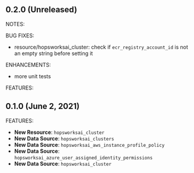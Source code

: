 ## 0.2.0 (Unreleased)

NOTES:

BUG FIXES:
* resource/hopsworksai_cluster: check if `ecr_registry_account_id` is not an empty string before setting it

ENHANCEMENTS:
* more unit tests

FEATURES:

## 0.1.0 (June 2, 2021)

FEATURES:
* **New Resource**: `hopsworksai_cluster`
* **New Data Source**: `hopsworksai_clusters`
* **New Data Source**: `hopsworksai_aws_instance_profile_policy`
* **New Data Source**: `hopsworksai_azure_user_assigned_identity_permissions`
* **New Data Source**: `hopsworksai_cluster`
